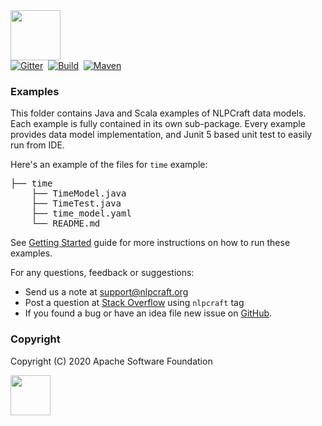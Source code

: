 <img src="https://nlpcraft.org/images/nlpcraft_logo_black.gif" height="80px">
<br>
<a target=_ href="https://gitter.im/apache-nlpcraft/community"><img alt="Gitter" src="https://badges.gitter.im/apache-nlpcraft/community.svg"></a>&nbsp;
<a target=_ href="https://travis-ci.org/nlpcrafters/nlpcraft#"><img alt="Build" src="https://travis-ci.org/nlpcrafters/nlpcraft.svg?branch=master"></a>&nbsp;
<a target=_ href="https://search.maven.org/search?q=org.apache.nlpcraft"><img src="https://maven-badges.herokuapp.com/maven-central/org.apache.nlpcraft/nlpcraft/badge.svg" alt="Maven"></a>

### Examples
This folder contains Java and Scala examples of NLPCraft data models. Each example is fully
contained in its own sub-package. Every example provides data model implementation, and Junit 5 based unit test to easily 
run from IDE.

Here's an example of the files for `time` example:
<pre>
├── time
    ├── TimeModel.java
    ├── TimeTest.java
    ├── time_model.yaml
    └── README.md
</pre>

See [Getting Started](https://nlpcraft.org/getting-started.html) guide for more instructions on how to run these examples.

For any questions, feedback or suggestions:

 * Send us a note at [support@nlpcraft.org](mailto:support@nlpcraft.org)
 * Post a question at [Stack Overflow](https://stackoverflow.com/questions/ask) using <code>nlpcraft</code> tag
 * If you found a bug or have an idea file new issue on [GitHub](https://github.com/apache/incubator-nlpcraft/issues).

### Copyright
Copyright (C) 2020 Apache Software Foundation

<img src="https://www.apache.org/img/ASF20thAnniversary.jpg" height="64px">


